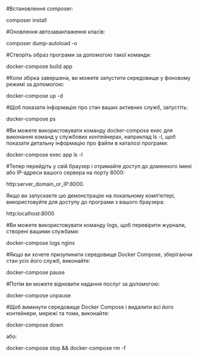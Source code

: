 #Встановлення composer:

composer install


#Оновлення автозавантаження класів:

composer dump-autoload -o

#Створіть образ програми за допомогою такої команди:

docker-compose build app


#Коли збірка завершена, ви можете запустити середовище у фоновому режимі за допомогою:

docker-compose up -d


#Щоб показати інформацію про стан ваших активних служб, запустіть:

docker-compose ps


#Ви можете використовувати команду docker-compose exec для виконання команд у службових контейнерах, наприклад ls -l, щоб показати детальну інформацію про файли в каталозі програми:

docker-compose exec app ls -l


#Тепер перейдіть у свій браузер і отримайте доступ до доменного імені або IP-адреси вашого сервера на порту 8000: 

http:server_domain_or_IP:8000. 


Якщо ви запускаєте цю демонстрацію на локальному комп’ютері, використовуйте  для доступу до програми з вашого браузера:

http:localhost:8000


#Ви можете використовувати команду logs, щоб перевірити журнали, створені вашими службами:

docker-compose logs nginx


#Якщо ви хочете призупинити середовище Docker Compose, зберігаючи стан усіх його служб, виконайте:

docker-compose pause


#Потім ви можете відновити надання послуг за допомогою:

docker-compose unpause


#Щоб вимкнути середовище Docker Compose і видалити всі його контейнери, мережі та томи, виконайте:

docker-compose down

або:

docker-compose stop && docker-compose rm -f